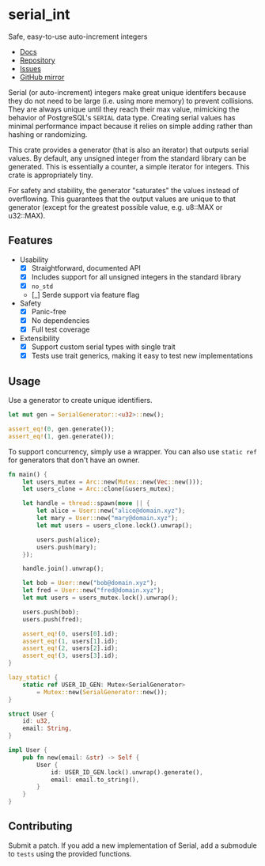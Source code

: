 # serial_int

Safe, easy-to-use auto-increment integers

- [Docs](https://docs.rs/serial_int)
- [Repository](https://sr.ht/~jeffa/serial_int)
- [Issues](https://todo.sr.ht/~jeffa/serial_int)
- [GitHub mirror](https://github.com/JKAnderson409/serial_int)

Serial (or auto-increment) integers make great unique identifers because they do
not need to be large (i.e. using more memory) to prevent collisions.  They are
always unique until they reach their max value, mimicking the behavior of
PostgreSQL's `SERIAL` data type. Creating serial values has minimal performance
impact because it relies on simple adding rather than hashing or randomizing.

This crate provides a generator (that is also an iterator) that outputs serial
values. By default, any unsigned integer from the standard library can be
generated. This is essentially a counter, a simple iterator for integers. This
crate is appropriately tiny.

For safety and stability, the generator "saturates" the values instead of
overflowing. This guarantees that the output values are unique to that generator
(except for the greatest possible value, e.g. u8::MAX or u32::MAX).

## Features

- Usability
  - [X] Straightforward, documented API
  - [X] Includes support for all unsigned integers in the standard library
  - [X] `no_std`
  - [_] Serde support via feature flag
- Safety
  - [X] Panic-free
  - [X] No dependencies
  - [X] Full test coverage
- Extensibility
  - [X] Support custom serial types with single trait
  - [X] Tests use trait generics, making it easy to test new implementations

## Usage

Use a generator to create unique identifiers.

```rust
let mut gen = SerialGenerator::<u32>::new();

assert_eq!(0, gen.generate());
assert_eq!(1, gen.generate());
```

To support concurrency, simply use a wrapper. You can also use `static ref` for
generators that don't have an owner.

```rust
fn main() {
    let users_mutex = Arc::new(Mutex::new(Vec::new()));
    let users_clone = Arc::clone(&users_mutex);

    let handle = thread::spawn(move || {
        let alice = User::new("alice@domain.xyz");
        let mary = User::new("mary@domain.xyz");
        let mut users = users_clone.lock().unwrap();

        users.push(alice);
        users.push(mary);
    });

    handle.join().unwrap();

    let bob = User::new("bob@domain.xyz");
    let fred = User::new("fred@domain.xyz");
    let mut users = users_mutex.lock().unwrap();

    users.push(bob);
    users.push(fred);

    assert_eq!(0, users[0].id);
    assert_eq!(1, users[1].id);
    assert_eq!(2, users[2].id);
    assert_eq!(3, users[3].id);
}

lazy_static! {
    static ref USER_ID_GEN: Mutex<SerialGenerator>
        = Mutex::new(SerialGenerator::new());
}

struct User {
    id: u32,
    email: String,
}

impl User {
    pub fn new(email: &str) -> Self {
        User {
            id: USER_ID_GEN.lock().unwrap().generate(),
            email: email.to_string(),
        }
    }
}
```


## Contributing

Submit a patch. If you add a new implementation of Serial, add a submodule to
`tests` using the provided functions.
